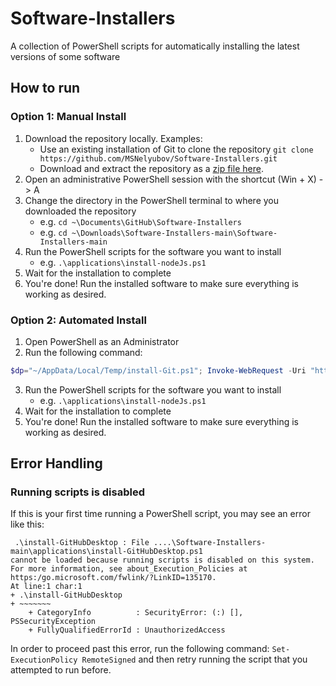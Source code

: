 # Software-Installers
A collection of PowerShell scripts for automatically installing the latest versions of some software
 
## How to run
### Option 1: Manual Install
1. Download the repository locally. Examples:
    - Use an existing installation of Git to clone the repository `git clone https://github.com/MSNelyubov/Software-Installers.git`
    - Download and extract the repository as a [zip file here](https://github.com/MSNelyubov/Software-Installers/archive/refs/heads/main.zip).
2. Open an administrative PowerShell session with the shortcut (Win + X) -> A
3. Change the directory in the PowerShell terminal to where you downloaded the repository
    - e.g. `cd ~\Documents\GitHub\Software-Installers`
    - e.g. `cd ~\Downloads\Software-Installers-main\Software-Installers-main`
4. Run the PowerShell scripts for the software you want to install
    - e.g. `.\applications\install-nodeJs.ps1`
5. Wait for the installation to complete
6. You're done! Run the installed software to make sure everything is working as desired.

### Option 2: Automated Install
1. Open PowerShell as an Administrator
2. Run the following command:
```ps1
$dp="~/AppData/Local/Temp/install-Git.ps1"; Invoke-WebRequest -Uri "https://raw.githubusercontent.com/M-Nelyubov/Software-Installers/main/applications/install-Git.ps1" -UseBasicParsing | foreach {$_.Content} | Set-Content -Path $dp; Unblock-File $dp; Set-ExecutionPolicy Unrestricted -Scope Process -Force; Start-Process -Wait powershell.exe -ArgumentList $dp -NoNewWindow; mkdir ~\Documents\GitHub\ -ErrorAction SilentlyContinue; cd "~\Documents\GitHub\"; git clone https://github.com/M-Nelyubov/Software-Installers.git
```
3. Run the PowerShell scripts for the software you want to install
    - e.g. `.\applications\install-nodeJs.ps1`
4. Wait for the installation to complete
5. You're done! Run the installed software to make sure everything is working as desired.

## Error Handling

### Running scripts is disabled

If this is your first time running a PowerShell script, you may see an error like this:

```
 .\install-GitHubDesktop : File ....\Software-Installers-main\applications\install-GitHubDesktop.ps1
cannot be loaded because running scripts is disabled on this system. For more information, see about_Execution_Policies at
https:/go.microsoft.com/fwlink/?LinkID=135170.
At line:1 char:1
+ .\install-GitHubDesktop
+ ~~~~~~~
    + CategoryInfo          : SecurityError: (:) [], PSSecurityException
    + FullyQualifiedErrorId : UnauthorizedAccess
```

In order to proceed past this error, run the following command: `Set-ExecutionPolicy RemoteSigned` and then retry running the script that you attempted to run before.

